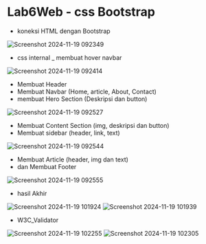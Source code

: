 # Lab6Web - css Bootstrap

- koneksi HTML dengan Bootstrap
  
![Screenshot 2024-11-19 092349](https://github.com/user-attachments/assets/95262a39-5517-4dcb-8ac5-116b8d91a0c7)

- css internal _ membuat hover navbar

![Screenshot 2024-11-19 092414](https://github.com/user-attachments/assets/4454ebd5-4ea0-4ee7-8af8-da0c8e605749)

- Membuat Header
- Membuat Navbar (Home, article, About, Contact)
- membuat Hero Section (Deskripsi dan button) 

![Screenshot 2024-11-19 092527](https://github.com/user-attachments/assets/75542b58-0b37-4681-a57a-5e621f9e3e54)

- Membuat Content Section (img, deskripsi dan button)
- Membuat sidebar (header, link, text)

![Screenshot 2024-11-19 092544](https://github.com/user-attachments/assets/ddf16881-97b5-4d01-b28f-5a4cf95a130a)

- Membuat Article (header, img dan text)
- dan Membuat Footer

![Screenshot 2024-11-19 092555](https://github.com/user-attachments/assets/63ea1a66-75a1-45d1-9d4e-c4a3c17d2d4c)


- hasil Akhir

![Screenshot 2024-11-19 101924](https://github.com/user-attachments/assets/3aa91665-8f53-4cc7-8190-3770e33a2d84)
![Screenshot 2024-11-19 101939](https://github.com/user-attachments/assets/3f18d1b3-c3dc-4a8a-b303-c5706de0a7de)

- W3C_Validator

  
![Screenshot 2024-11-19 102255](https://github.com/user-attachments/assets/39df3690-4e65-4df3-a01f-2f9a46cb00b5)
![Screenshot 2024-11-19 102305](https://github.com/user-attachments/assets/4ce3cc8c-ab06-4ef0-86cc-7a31002922de)
